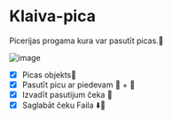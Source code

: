 # Klaiva-pica
Picerijas progama kura var pasutīt picas.:pizza:

![image](https://user-images.githubusercontent.com/129928656/231396206-42271aa3-a880-44c5-9db6-76035143fd46.png)

- [x] Picas objekts:pizza:
- [x] Pasutīt picu ar piedevam	:cut_of_meat: + :pizza:
- [x] Izvadīt pasutijum čeka	:page_with_curl:
- [x] Saglabāt čeku Faila  :arrow_down::page_with_curl:
